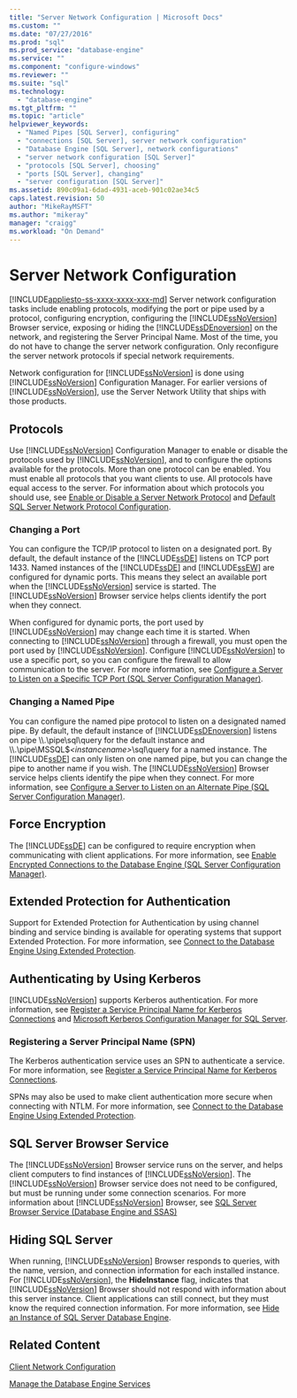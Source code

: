 ```yaml
---
title: "Server Network Configuration | Microsoft Docs"
ms.custom: ""
ms.date: "07/27/2016"
ms.prod: "sql"
ms.prod_service: "database-engine"
ms.service: ""
ms.component: "configure-windows"
ms.reviewer: ""
ms.suite: "sql"
ms.technology: 
  - "database-engine"
ms.tgt_pltfrm: ""
ms.topic: "article"
helpviewer_keywords: 
  - "Named Pipes [SQL Server], configuring"
  - "connections [SQL Server], server network configuration"
  - "Database Engine [SQL Server], network configurations"
  - "server network configuration [SQL Server]"
  - "protocols [SQL Server], choosing"
  - "ports [SQL Server], changing"
  - "server configuration [SQL Server]"
ms.assetid: 890c09a1-6dad-4931-aceb-901c02ae34c5
caps.latest.revision: 50
author: "MikeRayMSFT"
ms.author: "mikeray"
manager: "craigg"
ms.workload: "On Demand"
---
```

# Server Network Configuration
[!INCLUDE[appliesto-ss-xxxx-xxxx-xxx-md](../../includes/appliesto-ss-xxxx-xxxx-xxx-md.md)]
  Server network configuration tasks include enabling protocols, modifying the port or pipe used by a protocol, configuring encryption, configuring the [!INCLUDE[ssNoVersion](../../includes/ssnoversion-md.md)] Browser service, exposing or hiding the [!INCLUDE[ssDEnoversion](../../includes/ssdenoversion-md.md)] on the network, and registering the Server Principal Name. Most of the time, you do not have to change the server network configuration. Only reconfigure the server network protocols if special network requirements.  
  
 Network configuration for [!INCLUDE[ssNoVersion](../../includes/ssnoversion-md.md)] is done using [!INCLUDE[ssNoVersion](../../includes/ssnoversion-md.md)] Configuration Manager. For earlier versions of [!INCLUDE[ssNoVersion](../../includes/ssnoversion-md.md)], use the Server Network Utility that ships with those products.  
  
## Protocols  
 Use [!INCLUDE[ssNoVersion](../../includes/ssnoversion-md.md)] Configuration Manager to enable or disable the protocols used by [!INCLUDE[ssNoVersion](../../includes/ssnoversion-md.md)], and to configure the options available for the protocols. More than one protocol can be enabled. You must enable all protocols that you want clients to use. All protocols have equal access to the server. For information about which protocols you should use, see [Enable or Disable a Server Network Protocol](../../database-engine/configure-windows/enable-or-disable-a-server-network-protocol.md) and [Default SQL Server Network Protocol Configuration](../../database-engine/configure-windows/default-sql-server-network-protocol-configuration.md).  
  
### Changing a Port  
 You can configure the TCP/IP protocol to listen on a designated port. By default, the default instance of the [!INCLUDE[ssDE](../../includes/ssde-md.md)] listens on TCP port 1433. Named instances of the [!INCLUDE[ssDE](../../includes/ssde-md.md)] and [!INCLUDE[ssEW](../../includes/ssew-md.md)] are configured for dynamic ports. This means they select an available port when the [!INCLUDE[ssNoVersion](../../includes/ssnoversion-md.md)] service is started. The [!INCLUDE[ssNoVersion](../../includes/ssnoversion-md.md)] Browser service helps clients identify the port when they connect.  
  
 When configured for dynamic ports, the port used by [!INCLUDE[ssNoVersion](../../includes/ssnoversion-md.md)] may change each time it is started. When connecting to [!INCLUDE[ssNoVersion](../../includes/ssnoversion-md.md)] through a firewall, you must open the port used by [!INCLUDE[ssNoVersion](../../includes/ssnoversion-md.md)]. Configure [!INCLUDE[ssNoVersion](../../includes/ssnoversion-md.md)] to use a specific port, so you can configure the firewall to allow communication to the server. For more information, see [Configure a Server to Listen on a Specific TCP Port &#40;SQL Server Configuration Manager&#41;](../../database-engine/configure-windows/configure-a-server-to-listen-on-a-specific-tcp-port.md).  
  
### Changing a Named Pipe  
 You can configure the named pipe protocol to listen on a designated named pipe. By default, the default instance of [!INCLUDE[ssDEnoversion](../../includes/ssdenoversion-md.md)] listens on pipe \\\\.\pipe\sql\query for the default instance and \\\\.\pipe\MSSQL$*\<instancename>*\sql\query for a named instance. The [!INCLUDE[ssDE](../../includes/ssde-md.md)] can only listen on one named pipe, but you can change the pipe to another name if you wish. The [!INCLUDE[ssNoVersion](../../includes/ssnoversion-md.md)] Browser service helps clients identify the pipe when they connect. For more information, see [Configure a Server to Listen on an Alternate Pipe &#40;SQL Server Configuration Manager&#41;](../../database-engine/configure-windows/configure-a-server-to-listen-on-an-alternate-pipe.md).  
  
## Force Encryption  
 The [!INCLUDE[ssDE](../../includes/ssde-md.md)] can be configured to require encryption when communicating with client applications. For more information, see [Enable Encrypted Connections to the Database Engine &#40;SQL Server Configuration Manager&#41;](../../database-engine/configure-windows/enable-encrypted-connections-to-the-database-engine.md).  
  
## Extended Protection for Authentication  
 Support for Extended Protection for Authentication by using channel binding and service binding is available for operating systems that support Extended Protection. For more information, see [Connect to the Database Engine Using Extended Protection](../../database-engine/configure-windows/connect-to-the-database-engine-using-extended-protection.md).  
  
## Authenticating by Using Kerberos  
 [!INCLUDE[ssNoVersion](../../includes/ssnoversion-md.md)] supports Kerberos authentication. For more information, see [Register a Service Principal Name for Kerberos Connections](../../database-engine/configure-windows/register-a-service-principal-name-for-kerberos-connections.md) and [Microsoft Kerberos Configuration Manager for SQL Server](http://www.microsoft.com/download/details.aspx?id=39046).  
  
### Registering a Server Principal Name (SPN)  
 The Kerberos authentication service uses an SPN to authenticate a service. For more information, see [Register a Service Principal Name for Kerberos Connections](../../database-engine/configure-windows/register-a-service-principal-name-for-kerberos-connections.md).  
  
 SPNs may also be used to make client authentication more secure when connecting with NTLM. For more information, see [Connect to the Database Engine Using Extended Protection](../../database-engine/configure-windows/connect-to-the-database-engine-using-extended-protection.md).  
  
## SQL Server Browser Service  
 The [!INCLUDE[ssNoVersion](../../includes/ssnoversion-md.md)] Browser service runs on the server, and helps client computers to find instances of [!INCLUDE[ssNoVersion](../../includes/ssnoversion-md.md)]. The [!INCLUDE[ssNoVersion](../../includes/ssnoversion-md.md)] Browser service does not need to be configured, but must be running under some connection scenarios. For more information about [!INCLUDE[ssNoVersion](../../includes/ssnoversion-md.md)] Browser, see [SQL Server Browser Service &#40;Database Engine and SSAS&#41;](../../database-engine/configure-windows/sql-server-browser-service-database-engine-and-ssas.md)  
  
## Hiding SQL Server  
 When running, [!INCLUDE[ssNoVersion](../../includes/ssnoversion-md.md)] Browser responds to queries, with the name, version, and connection information for each installed instance. For [!INCLUDE[ssNoVersion](../../includes/ssnoversion-md.md)], the **HideInstance** flag, indicates that [!INCLUDE[ssNoVersion](../../includes/ssnoversion-md.md)] Browser should not respond with information about this server instance. Client applications can still connect, but they must know the required connection information. For more information, see [Hide an Instance of SQL Server Database Engine](../../database-engine/configure-windows/hide-an-instance-of-sql-server-database-engine.md).  
  
## Related Content  
 [Client Network Configuration](../../database-engine/configure-windows/client-network-configuration.md)  
  
 [Manage the Database Engine Services](../../database-engine/configure-windows/manage-the-database-engine-services.md)  
  
  
